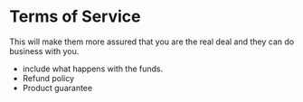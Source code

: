 # Terms of Service

This will make them more assured that you are the real deal and they can do business with you.

- include what happens with the funds.
- Refund policy
- Product guarantee
